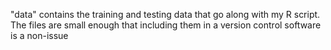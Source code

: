 "data" contains the training and testing data that go along with my R script. 
The files are small enough that including them in a version control software is a non-issue
